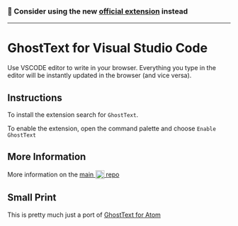### 👋 Consider using the new [official extension](https://marketplace.visualstudio.com/items?itemName=fregante.ghost-text) instead

---

# GhostText for Visual Studio Code
Use VSCODE editor to write in your browser. Everything you type in the editor will be instantly updated in the browser (and vice versa).

## Instructions

To install the extension search for `GhostText`.

To enable the extension, open the command palette and choose `Enable GhostText`

## More Information

More information on the [main <img alt="GhostText" src="https://raw.githubusercontent.com/GhostText/GhostText/master/promo/gt_banner.png" height="20px" valign="-5px"> repo](https://github.com/GhostText/GhostText)

## Small Print
This is pretty much just a port of [GhostText for Atom](https://github.com/GhostText/GhostText-for-Atom)
